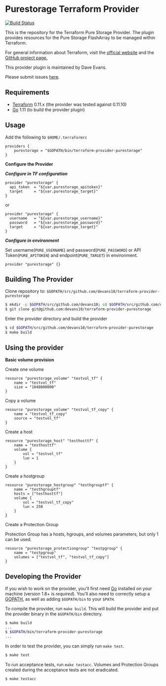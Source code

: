 Purestorage Terraform Provider 
==================
[![Build Status](https://travis-ci.com/devans10/terraform-provider-purestorage.svg?branch=master)](https://travis-ci.com/devans10/terraform-provider-purestorage)

This is the repository for the Terraform Pure Storage Provider.  The plugin provides resources for the Pure Storage FlashArray to be managed within Terraform.

For general information about Terraform, visit the [official website](https://terraform.io) and the [GitHub project page.](https://github.com/hashicorp/terraform)

This provider plugin is maintained by Dave Evans.

Please submit issues [here](https://github.com/devans10/terraform-provider-purestorage/issues).

Requirements
------------

-	[Terraform](https://www.terraform.io/downloads.html) 0.11.x (the provider was tested against 0.11.10)
-	[Go](https://golang.org/doc/install) 1.11 (to build the provider plugin)

Usage
---------------------
Add the following to `$HOME/.terraformrc`

```
providers {
    purestorage = "$GOPATH/bin/terraform-provider-purestorage"
}
```

**Configure the Provider**

***Configure in TF configuration***

```
provider "purestorage" {
  api_token  = "${var.purestorage_apitoken}"
  target     = "${var.purestorage_target}"
}
```

or

```
provider "purestorage" {
  username   = "${var.purestorage_username}"
  password   = "${var.purestorage_password}"
  target     = "${var.purestorage_target}"
}
```


***Configure in environment***

Set username(`PURE_USERNAME`) and password(`PURE_PASSWORD`) or API Token(`PURE_APITOKEN`) and endpoint(`PURE_TARGET`) in environment.
```
provider "purestorage" {}
```

Building The Provider
---------------------

Clone repository to: `$GOPATH/src/github.com/devans10/terraform-provider-purestorage`

```sh
$ mkdir -p $GOPATH/src/github.com/devans10; cd $GOPATH/src/github.com/devans10
$ git clone git@github.com:devans10/terraform-provider-purestorage
```

Enter the provider directory and build the provider

```sh
$ cd $GOPATH/src/github.com/devans10/terraform-provider-purestorage
$ make build
```

Using the provider
----------------------

**Basic volume provision**

Create one volume
```
resource "purestorage_volume" "testvol_tf" {
	name = "testvol_tf"
	size = "1048000000"
}
```

Copy a volume
```
resource "purestorage_volume" "testvol_tf_copy" {
	name = "testvol_tf_copy"
	source = "testvol_tf"
}
```

Create a host
```
resource "purestorage_host" "testhosttf" {
	name = "testhosttf"
	volume {
		vol = "testvol_tf"
		lun = 1
	}
}
```

Create a hostgroup
```
resource "purestorage_hostgroup" "testhgrouptf" {
	name = "testhgrouptf" 
	hosts = ["testhosttf"]
	volume {
		vol = "testvol_tf_copy"
		lun = 250
	}
}
```

Create a Protection Group

Protection Group has a hosts, hgroups, and volumes parameters, but only 1 can be used.
```
resource "purestorage_protectiongroup" "testpgroup" {
	name = "testpgroup"
	volumes = ["testvol_tf", "testvol_tf_copy"]
}
```

Developing the Provider
---------------------------

If you wish to work on the provider, you'll first need [Go](http://www.golang.org) installed on your machine (version 1.8+ is *required*). You'll also need to correctly setup a [GOPATH](http://golang.org/doc/code.html#GOPATH), as well as adding `$GOPATH/bin` to your `$PATH`.

To compile the provider, run `make build`. This will build the provider and put the provider binary in the `$GOPATH/bin` directory.

```sh
$ make build
...
$ $GOPATH/bin/terraform-provider-purestorage
...
```

In order to test the provider, you can simply run `make test`.

```sh
$ make test
```

To run acceptance tests, run `make testacc`.
Volumes and Protection Groups created during the acceptance tests are not eradicated. 

```sh
$ make testacc
```
